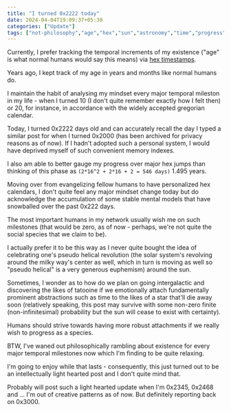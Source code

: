 ```yaml
---
title: "I turned 0x2222 today"
date: 2024-04-04T19:09:37+05:30
categories: ["Update"]
tags: ["not-philosophy","age","hex","sun","astronomy","time","progress","gregorian","calendar","society","species","star-wars"]
---
```


Currently, I prefer tracking the temporal increments of my existence
("age" is what normal humans would say this means) via [hex
timestamps](https://buffer.rajpatil.dev/20230712132109-timestamps.html#ID-20230712T132110.496747).  

Years ago, I kept track of my age in years and months like
normal humans do.  

I maintain the habit of analysing my mindset every major temporal
mileston in my life - when I turned 10 (I don't quite remember
exactly how I felt then) or 20, for instance, in accordance with the
widely accepted gregorian calendar.  

Today, I turned 0x2222 days old and can accurately recall the day I
typed a similar post for when I turned 0x2000 (has been archived for
privacy reasons as of now). If I hadn't adopted such a personal
system, I would have deprived myself of such convenient memory
indexes.  

I also am able to better gauge my progress over major hex jumps than
thinking of this phase as `(2*16^2 + 2*16 + 2 = 546 days)` 1.495
years.  

Moving over from evangelizing fellow humans to have personalized hex
calendars, I don't quite feel any major mindset change today but do
acknowledge the accumulation of some stable mental models that have
snowballed over the past 0x222 days.  

The most important humans in my network usually wish me on 
such milestones (that would be zero, as of now - perhaps, we're not quite the
social species that we claim to be).  

I actually prefer it to be this way as I never quite bought the idea
of celebrating one's pseudo helical revolution (the solar system's
revolving around the milky way's center as well, which in turn is
moving as well so "pseudo helical" is a very generous euphemism)
around the sun.

Sometimes, I wonder as to how do we plan on going intergalactic and discovering
the likes of tatooine if we emotionally attach fundamentally prominent
abstractions such as time to the likes of a star that'll die away soon
(relatively speaking, this post may survive with some
non-zero finite (non-infinitesimal) probability but the sun will cease to exist
with certainty).  

Humans should strive towards having more robust attachments if we
really wish to progress as a species.  

BTW, I've waned out philosophically rambling about existence for every 
major temporal milestones now which I'm finding to be quite
relaxing.  

I'm going to enjoy while that lasts - consequently, this just turned out to be an
intellectually light hearted post and I don't quite mind that.  

Probably will post such a light hearted update when I'm 0x2345,
0x2468 and ... I'm out of creative patterns as of now. But
definitely reporting back on 0x3000.  
